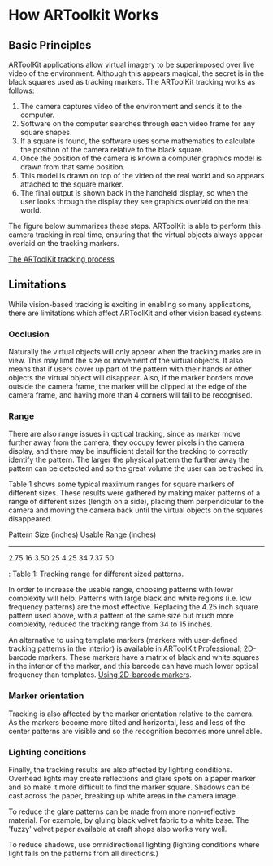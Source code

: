 # How ARToolkit Works

## Basic Principles

ARToolKit applications allow virtual imagery to be superimposed over live video of the environment. Although this appears magical, the secret is in the black squares used as tracking markers. The ARToolKit tracking works as follows:

1.  The camera captures video of the environment and sends it to the computer.
2.  Software on the computer searches through each video frame for any square shapes.
3.  If a square is found, the software uses some mathematics to calculate the position of the camera relative to the black square.
4.  Once the position of the camera is known a computer graphics model is drawn from that same position.
5.  This model is drawn on top of the video of the real world and so appears attached to the square marker.
6.  The final output is shown back in the handheld display, so when the user looks through the display they see graphics overlaid on the real world.

The figure below summarizes these steps. ARToolKit is able to perform this camera tracking in real time, ensuring that the virtual objects always appear overlaid on the tracking markers.

[The ARToolKit tracking process](/Image:Diagram.jpg "wikilink")

## Limitations

While vision-based tracking is exciting in enabling so many applications, there are limitations which affect ARToolKit and other vision based systems.

### Occlusion

Naturally the virtual objects will only appear when the tracking marks are in view. This may limit the size or movement of the virtual objects. It also means that if users cover up part of the pattern with their hands or other objects the virtual object will disappear. Also, if the marker borders move outside the camera frame, the marker will be clipped at the edge of the camera frame, and having more than 4 corners will fail to be recognised.

### Range

There are also range issues in optical tracking, since as marker move further away from the camera, they occupy fewer pixels in the camera display, and there may be insufficient detail for the tracking to correctly identify the pattern. The larger the physical pattern the further away the pattern can be detected and so the great volume the user can be tracked in.

Table 1 shows some typical maximum ranges for square markers of different sizes. These results were gathered by making maker patterns of a range of different sizes (length on a side), placing them perpendicular to the camera and moving the camera back until the virtual objects on the squares disappeared.

Pattern Size (inches)   Usable Range (inches)
----------------------- -----------------------
2.75                    16
3.50                    25
4.25                    34
7.37                    50

: Table 1: Tracking range for different sized patterns.

In order to increase the usable range, choosing patterns with lower complexity will help. Patterns with large black and white regions (i.e. low frequency patterns) are the most effective. Replacing the 4.25 inch square pattern used above, with a pattern of the same size but much more complexity, reduced the tracking range from 34 to 15 inches.

An alternative to using template markers (markers with user-defined tracking patterns in the interior) is available in ARToolKit Professional; 2D-barcode markers. These markers have a matrix of black and white squares in the interior of the marker, and this barcode can have much lower optical frequency than templates. [Using 2D-barcode markers](/Using_2D-barcode_markers "wikilink").

### Marker orientation

Tracking is also affected by the marker orientation relative to the camera. As the markers become more tilted and horizontal, less and less of the center patterns are visible and so the recognition becomes more unreliable.

### Lighting conditions

Finally, the tracking results are also affected by lighting conditions. Overhead lights may create reflections and glare spots on a paper marker and so make it more difficult to find the marker square. Shadows can be cast across the paper, breaking up white areas in the camera image.

To reduce the glare patterns can be made from more non-reflective material. For example, by gluing black velvet fabric to a white base. The 'fuzzy' velvet paper available at craft shops also works very well.

To reduce shadows, use omnidirectional lighting (lighting conditions where light falls on the patterns from all directions.)